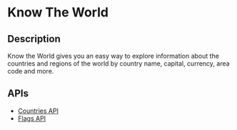 # Know The World

## Description
Know the World gives you an easy way to explore information about the countries and regions of the world by country name, capital, currency, area code and more.

## APIs
* [Countries API](http://restcountries.eu) 
* [Flags API](https://www.countryflags.io) 
